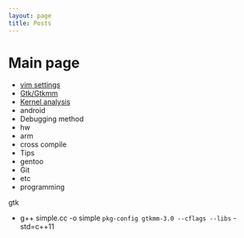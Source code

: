 ```yaml
---
layout: page
title: Posts
---
```


# Main page

* [vim settings](/2017/07/21/vim/vim_settings)
* [Gtk/Gtkmm](https://github.com/slowstarter80/my_wiki/wiki/gtk_gtkmm)
* [Kernel analysis](https://github.com/slowstarter80/my_wiki/wiki/kernel_analysis)
* android
* Debugging method
* hw
* arm
* cross compile
* Tips
* gentoo
* Git
* etc
* programming

gtk
 - g++ simple.cc -o simple `pkg-config gtkmm-3.0 --cflags --libs` -std=c++11
